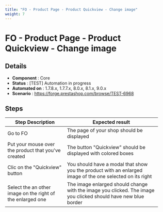 ```yaml
---
title: "FO - Product Page - Product Quickview - Change image"
weight: 7
---
```


# FO - Product Page - Product Quickview - Change image
## Details
* **Component** : Core
* **Status** : [TEST] Automation in progress
* **Automated on** : 1.7.8.x, 1.7.7.x, 8.0.x, 8.1.x, 9.0.x
* **Scenario** : https://forge.prestashop.com/browse/TEST-6968

## Steps
| Step Description | Expected result |
| ----- | ----- |
| Go to FO | The page of your shop should be displayed |
| Put your mouse over the product that you've created | The button "Quickview" should be displayed with colored boxes |
| Clic on the "Quickview" button | You should have a modal that show you the product with an enlarged image of the one selected on its right |
| Select the an other image on the right of the enlarged one | The image enlarged should change with the image you clicked. The image you clicked should have new blue border |
